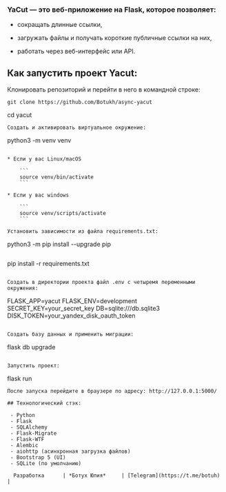 ### YaCut — это веб-приложение на Flask, которое позволяет:

- сокращать длинные ссылки,

- загружать файлы и получать короткие публичные ссылки на них,

- работать через веб-интерфейс или API.


## Как запустить проект Yacut:

Клонировать репозиторий и перейти в него в командной строке:

```
git clone https://github.com/Botukh/async-yacut
```
cd yacut
```
Cоздать и активировать виртуальное окружение:

```
python3 -m venv venv
```

* Если у вас Linux/macOS

    ```
    source venv/bin/activate
    ```

* Если у вас windows

    ```
    source venv/scripts/activate
    ```

Установить зависимости из файла requirements.txt:

```
python3 -m pip install --upgrade pip
```

```
pip install -r requirements.txt
```

Создать в директории проекта файл .env с четыремя переменными окружения:

```
FLASK_APP=yacut
FLASK_ENV=development
SECRET_KEY=your_secret_key
DB=sqlite:///db.sqlite3
DISK_TOKEN=your_yandex_disk_oauth_token
```

Создать базу данных и применить миграции:

```
flask db upgrade
```

Запустить проект:

```
flask run
```
После запуска перейдите в браузере по адресу: http://127.0.0.1:5000/

## Технологический стэк:

 - Python
 - Flask
 - SQLAlchemy
 - Flask-Migrate
 - Flask-WTF
 - Alembic
 - aiohttp (асинхронная загрузка файлов)
 - Bootstrap 5 (UI)
 - SQLite (по умолчанию)

  Разработка      | *Ботух Юлия*     | [Telegram](https://t.me/botuh) |